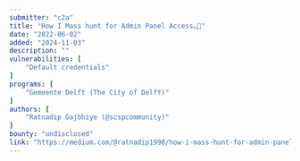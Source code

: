 ```yaml
---
submitter: "c2a"
title: "How I Mass hunt for Admin Panel Access…🤩"
date: "2022-06-02"
added: "2024-11-03"
description: ""
vulnerabilities: [
    "Default credentials"
]
programs: [
    "Gemeente Delft (The City of Delft)"
]
authors: [
    "Ratnadip Gajbhiye (@scspcommunity)"
]
bounty: "undisclosed"
link: "https://medium.com/@ratnadip1998/how-i-mass-hunt-for-admin-panel-access-8c2ad145054"
---
```




